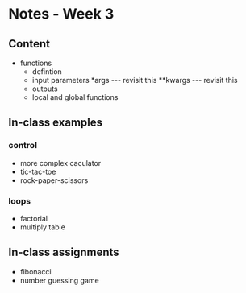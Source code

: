 # Notes - Week 3 

## Content

* functions
    * defintion 
    * input parameters 
        *args           --- revisit this 
        **kwargs        --- revisit this
    * outputs
    * local and global functions


## In-class examples

### control
* more complex caculator
* tic-tac-toe
* rock-paper-scissors


### loops
* factorial
* multiply table

## In-class assignments 

* fibonacci
* number guessing game

